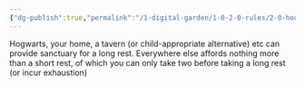```yaml
---
{"dg-publish":true,"permalink":"/1-digital-garden/1-0-2-0-rules/2-0-house-rules/02-11-no-more-than-2-short-rests-per-day/"}
---
```


Hogwarts, your home, a tavern (or child-appropriate alternative) etc can provide sanctuary for a long rest. Everywhere else affords nothing more than a short rest, of which you can only take two before taking a long rest (or incur exhaustion)